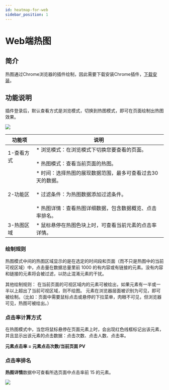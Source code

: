 ```yaml
---
id: heatmap-for-web
sidebar_position: 1
---
```


# Web端热图

## 简介[](#jian-jie)

热图通过Chrome浏览器的插件绘制，因此需要下载安装Chrome插件，[下载安装](/op/v/2.0/product-manual/product-analysis/heatmap/web/chrome-cha-jian)。


## 功能说明[](#gong-neng-shuo-ming)

插件登录后，默认查看方式是浏览模式，切换到热图模式，即可在页面绘制出热图效果。

![](https://gblobscdn.gitbook.com/assets%2F-M2qbZInaXgdm8kkNosp%2F-MdwZ9MoqVht77svH0-D%2F-Mdw_0e1qImhkm5Cvaoz%2Fimage.png?alt=media&token=799d9776-1df4-43d0-930f-e1d6fc0fbc12)

| 功能项 | 说明  |
| --- | --- |
| 1-查看方式 | ​* 浏览模式：在浏览模式下切换您要查看的页面。<br></br>* 热图模式：查看当前页面的热图。 |
| 2-功能区 | ​* 时间：选择热图的展现数据范围，最多可查看过去30天的数据。<br></br>* 过滤条件：为热图数据添加过滤条件。<br></br>* 热图详情：查看热图详细数据，包含数据概览、点击率排名。 |
| 3-热图区域 | * 鼠标悬停在热图色块上时，可查看当前元素的点击率详情。 |


### 绘制规则[](#hui-zhi-gui-ze)

热图模式中间的热图区域显示的是在选定的时间段和页面（而不只是热图中的当前可视区域）中，点击量在数据总量里前 1000 的有内容或有链接的元素。没有内容和链接的元素将会被过滤，以防止混淆元素的干扰。

其他绘制规则： 在当前页面的可视区域内的元素可被绘出，如果元素有一半或一半以上超出了当前可视区域，则不绘图。 元素在浏览器层面被识别为可见，即可被绘制。（比如：页面中需要鼠标点击或悬停的下拉菜单，肉眼不可见，但浏览器可见，热图可被绘出。）


### 点击率计算方式[](#dian-ji-shuai-ji-suan-fang-shi)

在热图模式中，当您将鼠标悬停在页面元素上时，会出现红色线框标记出该元素，并且显示出该元素的点击数据：点击次数、点击人数、点击率。

**元素点击率 = 元素点击次数/当前页面 PV**

### 点击率排名[](#dian-ji-shuai-pai-ming)

**热图详情**数据中可查看所选页面中点击率前 15 的元素。

![](https://gblobscdn.gitbook.com/assets%2F-M2qbZInaXgdm8kkNosp%2F-MdwZ9MoqVht77svH0-D%2F-MdwfNrkYlRZR85-gwft%2Fimage.png?alt=media&token=bc450de0-2dd5-4dca-9c65-5fd846973e80)
